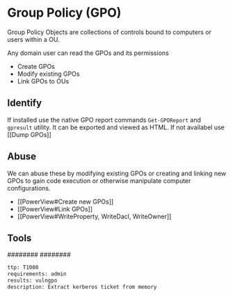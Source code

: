 # Group Policy (GPO) 
Group Policy Objects are collections of controls bound to computers or users within a OU.

Any domain user can read the GPOs and its permissions
-   Create GPOs
-   Modify existing GPOs
-   Link GPOs to OUs

## Identify
If installed use the native GPO report commands `Get-GPOReport` and `gpresult` utility. It can be exported and viewed as HTML. If not availabel use [[Dump GPOs]]

## Abuse
We can abuse these by modifying existing GPOs or creating and linking new GPOs to gain code execution or otherwise manipulate computer configurations.
- [[PowerView#Create new GPOs]]
- [[PowerView#Link GPOs]]
- [[PowerView#WriteProperty, WriteDacl, WriteOwner]]


## Tools
########
########


```meta
ttp: T1000
requirements: admin
results: vulngpo
description: Extract kerberos ticket from memory
```